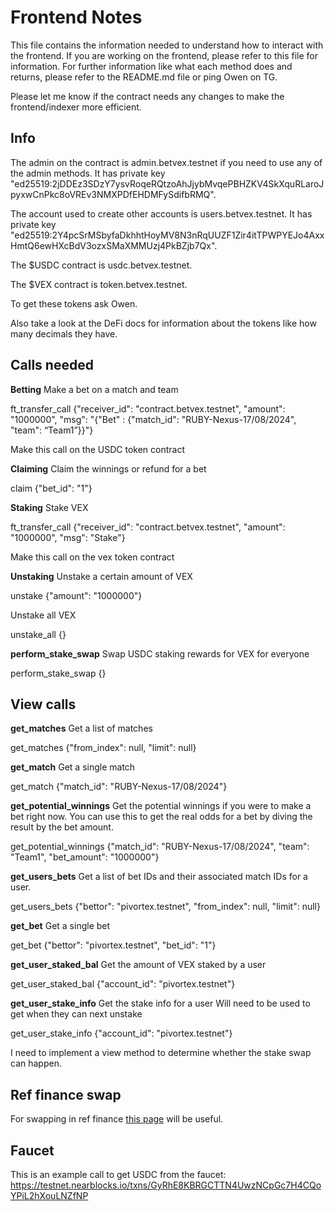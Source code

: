 # Frontend Notes

This file contains the information needed to understand how to interact with the frontend. If you are working on the frontend, please refer to this file for information. For further information like what each method does and returns, please refer to the README.md file or ping Owen on TG.

Please let me know if the contract needs any changes to make the frontend/indexer more efficient.

## Info

The admin on the contract is admin.betvex.testnet if you need to use any of the admin methods. It has private key "ed25519:2jDDEz3SDzY7ysvRoqeRQtzoAhJjybMvqePBHZKV4SkXquRLaroJpyxwCnPkc8oVREv3NMXPDfEHDMFySdifbRMQ".

The account used to create other accounts is users.betvex.testnet. It has private key "ed25519:2Y4pcSrMSbyfaDkhhtHoyMV8N3nRqUUZF1Zir4itTPWPYEJo4AxxHmtQ6ewHXcBdV3ozxSMaXMMUzj4PkBZjb7Qx".

The $USDC contract is usdc.betvex.testnet.

The $VEX contract is token.betvex.testnet.

To get these tokens ask Owen.

Also take a look at the DeFi docs for information about the tokens like how many decimals they have.

## Calls needed

**Betting** 
Make a bet on a match and team

ft_transfer_call {"receiver_id": "contract.betvex.testnet", "amount": "1000000", "msg":  "{"Bet" : {"match_id": "RUBY-Nexus-17/08/2024", "team": “Team1”}}"}

Make this call on the USDC token contract 

**Claiming**
Claim the winnings or refund for a bet 

claim {"bet_id": "1"}

**Staking**
Stake VEX

ft_transfer_call {"receiver_id": "contract.betvex.testnet", "amount": "1000000", "msg": "Stake"}

Make this call on the vex token contract 

**Unstaking**
Unstake a certain amount of VEX 

unstake {"amount": "1000000"}

Unstake all VEX

unstake_all {}

**perform_stake_swap**
Swap USDC staking rewards for VEX for everyone

perform_stake_swap {}

## View calls 

**get_matches**
Get a list of matches

get_matches {"from_index": null, "limit": null}

**get_match**
Get a single match

get_match {"match_id": "RUBY-Nexus-17/08/2024"}

**get_potential_winnings**
Get the potential winnings if you were to make a bet right now.
You can use this to get the real odds for a bet by diving the result by the bet amount.

get_potential_winnings {"match_id": "RUBY-Nexus-17/08/2024", "team": "Team1", "bet_amount": "1000000"}

**get_users_bets**
Get a list of bet IDs and their associated match IDs for a user.

get_users_bets {"bettor": "pivortex.testnet", "from_index": null, "limit": null}

**get_bet**
Get a single bet

get_bet {"bettor": "pivortex.testnet", "bet_id": "1"}

**get_user_staked_bal**
Get the amount of VEX staked by a user

get_user_staked_bal {"account_id": "pivortex.testnet"}

**get_user_stake_info**
Get the stake info for a user
Will need to be used to get when they can next unstake

get_user_stake_info {"account_id": "pivortex.testnet"}

I need to implement a view method to determine whether the stake swap can happen.

## Ref finance swap 

For swapping in ref finance [this page](https://github.com/vex-labs/vex-frontend/blob/main/src/utils/swapTokens.js) will be useful.

## Faucet

This is an example call to get USDC from the faucet:
https://testnet.nearblocks.io/txns/GyRhE8KBRGCTTN4UwzNCpGc7H4CQoYPiL2hXouLNZfNP

